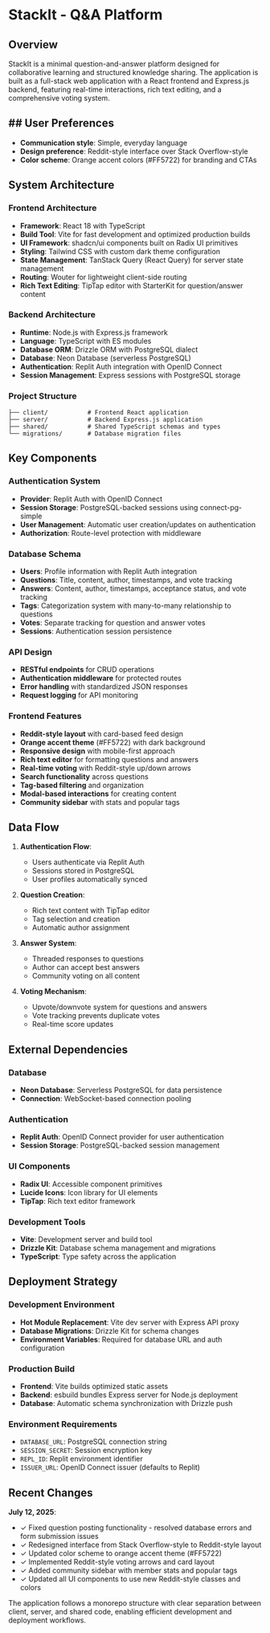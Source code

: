 # StackIt - Q&A Platform

## Overview

StackIt is a minimal question-and-answer platform designed for collaborative learning and structured knowledge sharing. The application is built as a full-stack web application with a React frontend and Express.js backend, featuring real-time interactions, rich text editing, and a comprehensive voting system.

## ## User Preferences

- **Communication style**: Simple, everyday language
- **Design preference**: Reddit-style interface over Stack Overflow-style
- **Color scheme**: Orange accent colors (#FF5722) for branding and CTAs

## System Architecture

### Frontend Architecture
- **Framework**: React 18 with TypeScript
- **Build Tool**: Vite for fast development and optimized production builds
- **UI Framework**: shadcn/ui components built on Radix UI primitives
- **Styling**: Tailwind CSS with custom dark theme configuration
- **State Management**: TanStack Query (React Query) for server state management
- **Routing**: Wouter for lightweight client-side routing
- **Rich Text Editing**: TipTap editor with StarterKit for question/answer content

### Backend Architecture
- **Runtime**: Node.js with Express.js framework
- **Language**: TypeScript with ES modules
- **Database ORM**: Drizzle ORM with PostgreSQL dialect
- **Database**: Neon Database (serverless PostgreSQL)
- **Authentication**: Replit Auth integration with OpenID Connect
- **Session Management**: Express sessions with PostgreSQL storage

### Project Structure
```
├── client/           # Frontend React application
├── server/           # Backend Express.js application
├── shared/           # Shared TypeScript schemas and types
└── migrations/       # Database migration files
```

## Key Components

### Authentication System
- **Provider**: Replit Auth with OpenID Connect
- **Session Storage**: PostgreSQL-backed sessions using connect-pg-simple
- **User Management**: Automatic user creation/updates on authentication
- **Authorization**: Route-level protection with middleware

### Database Schema
- **Users**: Profile information with Replit Auth integration
- **Questions**: Title, content, author, timestamps, and vote tracking
- **Answers**: Content, author, timestamps, acceptance status, and vote tracking
- **Tags**: Categorization system with many-to-many relationship to questions
- **Votes**: Separate tracking for question and answer votes
- **Sessions**: Authentication session persistence

### API Design
- **RESTful endpoints** for CRUD operations
- **Authentication middleware** for protected routes
- **Error handling** with standardized JSON responses
- **Request logging** for API monitoring

### Frontend Features
- **Reddit-style layout** with card-based feed design
- **Orange accent theme** (#FF5722) with dark background
- **Responsive design** with mobile-first approach
- **Rich text editor** for formatting questions and answers
- **Real-time voting** with Reddit-style up/down arrows
- **Search functionality** across questions
- **Tag-based filtering** and organization
- **Modal-based interactions** for creating content
- **Community sidebar** with stats and popular tags

## Data Flow

1. **Authentication Flow**:
   - Users authenticate via Replit Auth
   - Sessions stored in PostgreSQL
   - User profiles automatically synced

2. **Question Creation**:
   - Rich text content with TipTap editor
   - Tag selection and creation
   - Automatic author assignment

3. **Answer System**:
   - Threaded responses to questions
   - Author can accept best answers
   - Community voting on all content

4. **Voting Mechanism**:
   - Upvote/downvote system for questions and answers
   - Vote tracking prevents duplicate votes
   - Real-time score updates

## External Dependencies

### Database
- **Neon Database**: Serverless PostgreSQL for data persistence
- **Connection**: WebSocket-based connection pooling

### Authentication
- **Replit Auth**: OpenID Connect provider for user authentication
- **Session Storage**: PostgreSQL-backed session management

### UI Components
- **Radix UI**: Accessible component primitives
- **Lucide Icons**: Icon library for UI elements
- **TipTap**: Rich text editor framework

### Development Tools
- **Vite**: Development server and build tool
- **Drizzle Kit**: Database schema management and migrations
- **TypeScript**: Type safety across the application

## Deployment Strategy

### Development Environment
- **Hot Module Replacement**: Vite dev server with Express API proxy
- **Database Migrations**: Drizzle Kit for schema changes
- **Environment Variables**: Required for database URL and auth configuration

### Production Build
- **Frontend**: Vite builds optimized static assets
- **Backend**: esbuild bundles Express server for Node.js deployment
- **Database**: Automatic schema synchronization with Drizzle push

### Environment Requirements
- `DATABASE_URL`: PostgreSQL connection string
- `SESSION_SECRET`: Session encryption key
- `REPL_ID`: Replit environment identifier
- `ISSUER_URL`: OpenID Connect issuer (defaults to Replit)

## Recent Changes

**July 12, 2025**: 
- ✓ Fixed question posting functionality - resolved database errors and form submission issues
- ✓ Redesigned interface from Stack Overflow-style to Reddit-style layout
- ✓ Updated color scheme to orange accent theme (#FF5722) 
- ✓ Implemented Reddit-style voting arrows and card layout
- ✓ Added community sidebar with member stats and popular tags
- ✓ Updated all UI components to use new Reddit-style classes and colors

The application follows a monorepo structure with clear separation between client, server, and shared code, enabling efficient development and deployment workflows.